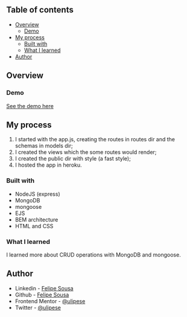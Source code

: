 ## Table of contents

- [Overview](#overview)
  - [Demo](#demo)
- [My process](#my-process)
  - [Built with](#built-with)
  - [What I learned](#what-i-learned)
- [Author](#author)

## Overview

### Demo

<a href="https://powerful-inlet-26454.herokuapp.com/">See the demo here</a>

## My process

1. I started with the app.js, creating the routes in routes dir and the schemas in models dir;
2. I created the views which the some routes would render;
3. I created the public dir with style (a fast style);
4. I hosted the app in heroku.

### Built with

- NodeJS (express)
- MongoDB
- mongoose
- EJS
- BEM architecture
- HTML and CSS

### What I learned

I learned more about CRUD operations with MongoDB and mongoose. 

## Author

- Linkedin - [Felipe Sousa](https://www.linkedin.com/in/felipe-sousa-0311491b3/)
- Github - [Felipe Sousa](https://www.github.com/ulipese)
- Frontend Mentor - [@ulipese](https://www.frontendmentor.io/profile/ulipese)
- Twitter - [@ulipese](https://www.twitter.com/ulipese)





